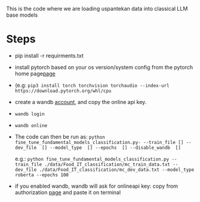 This is the code where we are loading uspantekan data into classical LLM base models
# Steps
- pip install -r requirments.txt

- install pytorch based on your os version/system config from the pytorch home page[page](https://pytorch.org/)
- (e.g: `pip3 install torch torchvision torchaudio --index-url https://download.pytorch.org/whl/cpu`
- create a wandb [account](https://wandb.ai/), and copy the online api key.
- `wandb login`
- `wandb online`
- The code can then be run as: `python fine_tune_fundamental_models_classification.py- --train_file [] --dev_file  [] --model_type  [] --epochs  [] --disable_wandb  []`

	e.g.: `python fine_tune_fundamental_models_classification.py --train_file ./data/Food_IT_classification/mc_train_data.txt --dev_file ./data/Food_IT_classification/mc_dev_data.txt --model_type roberta --epochs 100`

- if you enabled wandb, wandb will ask for onlineapi key: copy from authorization [page](https://wandb.ai/authorize) and paste it on terminal
